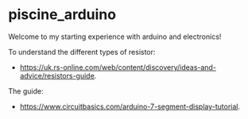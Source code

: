 # piscine_arduino

Welcome to my starting experience with arduino and electronics!

To understand the different types of resistor:
* <https://uk.rs-online.com/web/content/discovery/ideas-and-advice/resistors-guide>.

The guide:
* <https://www.circuitbasics.com/arduino-7-segment-display-tutorial>.